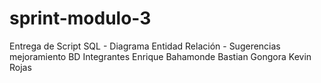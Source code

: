 # sprint-modulo-3
Entrega de Script SQL - Diagrama Entidad Relación - Sugerencias mejoramiento BD
Integrantes
Enrique Bahamonde
Bastian Gongora
Kevin Rojas
